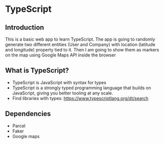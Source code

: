 # TypeScript

## Introduction

This is a basic web app to learn TypeScript. The app is going to randomly generate two different entities (User and Company) with location (latitude and longitude) property tied to it. Then I am going to show them as markers on the map using Google Maps API inside the browser

## What is TypeScript?

- TypeScript is JavaScript with syntax for types
- TypeScript is a strongly typed programming language that builds on JavaScript, giving you better tooling at any scale.
- Find libraries with types: https://www.typescriptlang.org/dt/search

## Dependencies

- Parcel
- Faker
- Google maps
